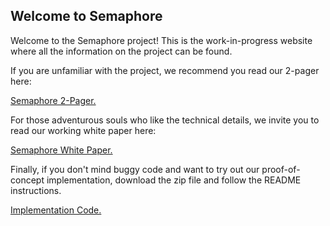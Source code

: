 ## Welcome to Semaphore

Welcome to the Semaphore project! This is the work-in-progress website where all the information on the project can be found.
 
If you are unfamiliar with the project, we recommend you read our 2-pager here:

<a href="https://sirlemmings.github.io/Semaphore/2 pager.pdf" target="_blank">Semaphore 2-Pager.</a>

For those adventurous souls who like the technical details, we invite you to read our working white paper here:

<a href="https://sirlemmings.github.io/Semaphore/Semaphore_v2.1.pdf" target="_blank">Semaphore White Paper.</a>

Finally, if you don't mind buggy code and want to try out our proof-of-concept implementation, download the zip file and follow the README instructions.

<a href="https://github.com/SirLemmings/Semaphore/raw/gh-pages/Semaphore-main.zip" target="_blank">Implementation Code.</a>
